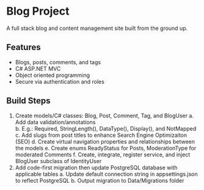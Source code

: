 # Blog Project
 A full stack blog and content management site built from the ground up.

 ## Features
 - Blogs, posts, comments, and tags
 - C# ASP.NET MVC
 - Object oriented programming
 - Secure via authentication and roles

 ## Build Steps
 1) Create models/C# classes: Blog, Post, Comment, Tag, and BlogUser
     a. Add data validation/annotations  
     b. E.g.: Required, StringLength(), DataType(), Display(), and NotMapped  
     c. Add slugs from post titles to enhance Search Engine Optimizaiton (SEO)
     d. Create virtual navigation properties and relationships between the models
     e. Create enums ReadyStatus for Posts, ModerationType for moderated Comments
     f. Create, integrate, register service, and inject BlogUser subclass of IdentityUser 
 2) Add code-first migration then update PostgreSQL database with applicable tables 
     a. Update default connection string in appsettings.json to reflect PostgreSQL
     b. Output migration to Data/Migrations folder
